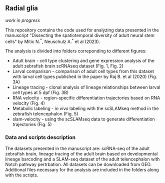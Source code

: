 ## Radial glia

*work in progress*

This repository contains the code used for analyzing data presented in the manuscript "Dissecting the spatiotemporal diversity of adult neural stem cells" by Mitic N.<sup>\*</sup>, Neuschulz A.<sup>\*</sup> et al (2023).

The analysis is divided into folders correponding to different figures:  
* Adult brain - cell type clustering and gene expression analysis of the adult zebrafish brain scRNAseq dataset (Fig. 1, Fig. 2)  
* Larval comparison - comparison of adult cell types from this dataset with larval cell types published in the paper by Raj B. et al (2020) (Fig. 3A)
* Lineage tracing - clonal analysis of lineage relationships between larval cell types at 5 dpf (Fig. 3B)  
* RNA velocity - region-specific differentiation trajectories based on RNA velocity (Fig. 4)  
* Metabolic labeling - *in vivo* labeling with the scSLAMseq method in the zebrafish telencephalon (Fig. 5)
* slam-velocity - using the scSLAMseq data to generate differentiation trajectories (Fig. 5)

### Data and scripts description  

The datasets presented in the manuscript are: scRNA-seq of the adult zebrafish brain, lineage tracing of the adult brain based on developmental lineage barcoding and a SLAM-seq dataset of the adult telencephalon with Notch pathway pertrbation. All datasets can be downloaded from GEO. Additional files necessary for the analysis are included in the folders along with the scripts.  

